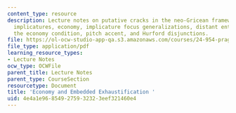 ```yaml
---
content_type: resource
description: Lecture notes on putative cracks in the neo-Gricean framework, embedded
  implicatures, economy, implicature focus generalizations, distant entailing disjunctions,
  the economy condition, pitch accent, and Hurford disjunctions.
file: https://ol-ocw-studio-app-qa.s3.amazonaws.com/courses/24-954-pragmatics-in-linguistic-theory-spring-2010/4e4a1e968549275932323eef321460e4_MIT24_954S10_lec04.pdf
file_type: application/pdf
learning_resource_types:
- Lecture Notes
ocw_type: OCWFile
parent_title: Lecture Notes
parent_type: CourseSection
resourcetype: Document
title: 'Economy and Embedded Exhaustification '
uid: 4e4a1e96-8549-2759-3232-3eef321460e4
---
```

